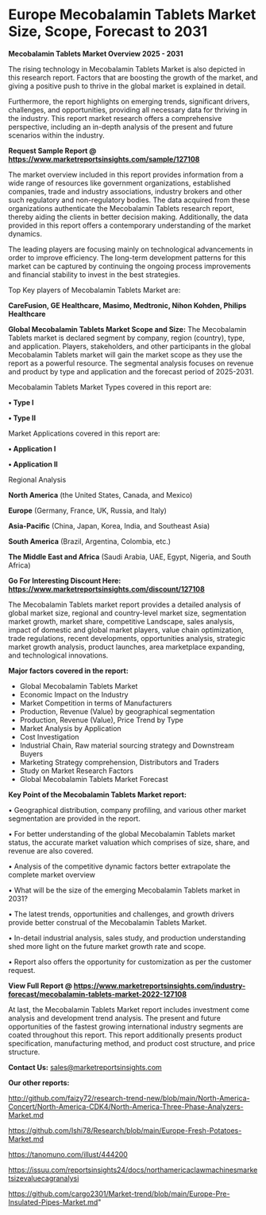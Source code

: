 # Europe Mecobalamin Tablets Market Size, Scope, Forecast to 2031

<Strong> Mecobalamin Tablets Market Overview 2025 - 2031</strong>

The rising technology in Mecobalamin Tablets Market is also depicted in this research report. Factors that are boosting the growth of the market, and giving a positive push to thrive in the global market is explained in detail.

Furthermore, the report highlights on emerging trends, significant drivers, challenges, and opportunities, providing all necessary data for thriving in the industry. This report market research offers a comprehensive perspective, including an in-depth analysis of the present and future scenarios within the industry.

<strong>Request Sample Report @ <a href=https://www.marketreportsinsights.com/sample/127108>https://www.marketreportsinsights.com/sample/127108</a></strong>

The market overview included in this report provides information from a wide range of resources like government organizations, established companies, trade and industry associations, industry brokers and other such regulatory and non-regulatory bodies. The data acquired from these organizations authenticate the Mecobalamin Tablets research report, thereby aiding the clients in better decision making. Additionally, the data provided in this report offers a contemporary understanding of the market dynamics.

The leading players are focusing mainly on technological advancements in order to improve efficiency. The long-term development patterns for this market can be captured by continuing the ongoing process improvements and financial stability to invest in the best strategies.

Top Key players of Mecobalamin Tablets Market are:

<strong>CareFusion, GE Healthcare, Masimo, Medtronic, Nihon Kohden, Philips Healthcare</strong>

<strong><b>Global Mecobalamin Tablets Market Scope and Size:</b></strong>
The Mecobalamin Tablets market is declared segment by company, region (country), type, and application. Players, stakeholders, and other participants in the global Mecobalamin Tablets market will gain the market scope as they use the report as a powerful resource. The segmental analysis focuses on revenue and product by type and application and the forecast period of 2025-2031.

Mecobalamin Tablets Market Types covered in this report are:

<strong>• Type I

• Type II</strong>

Market Applications covered in this report are:

<strong>• Application I

• Application II</strong> 

Regional Analysis

<strong>North America</strong> (the United States, Canada, and Mexico)

<strong>Europe</strong> (Germany, France, UK, Russia, and Italy)

<strong>Asia-Pacific</strong> (China, Japan, Korea, India, and Southeast Asia)

<strong>South America</strong> (Brazil, Argentina, Colombia, etc.)

<strong>The Middle East and Africa</strong> (Saudi Arabia, UAE, Egypt, Nigeria, and South Africa)

<strong>Go For Interesting Discount Here: <a href=https://www.marketreportsinsights.com/discount/127108>https://www.marketreportsinsights.com/discount/127108</a></strong>

The Mecobalamin Tablets market report provides a detailed analysis of global market size, regional and country-level market size, segmentation market growth, market share, competitive Landscape, sales analysis, impact of domestic and global market players, value chain optimization, trade regulations, recent developments, opportunities analysis, strategic market growth analysis, product launches, area marketplace expanding, and technological innovations.

<strong><b>Major factors covered in the report:</b></strong>
<ul>
  <li>Global Mecobalamin Tablets Market </li>
  <li>Economic Impact on the Industry</li>
  <li>Market Competition in terms of Manufacturers</li>
  <li>Production, Revenue (Value) by geographical segmentation</li>
  <li>Production, Revenue (Value), Price Trend by Type</li>
  <li>Market Analysis by Application</li>
  <li>Cost Investigation</li>
  <li>Industrial Chain, Raw material sourcing strategy and Downstream Buyers</li>
  <li>Marketing Strategy comprehension, Distributors and Traders</li>
  <li>Study on Market Research Factors</li>
  <li>Global Mecobalamin Tablets Market Forecast</li>
</ul>

<strong><b>Key Point of the Mecobalamin Tablets Market report:</b></strong>

• Geographical distribution, company profiling, and various other market segmentation are provided in the report.

• For better understanding of the global Mecobalamin Tablets market status, the accurate market valuation which comprises of size, share, and revenue are also covered.

• Analysis of the competitive dynamic factors better extrapolate the complete market overview

• What will be the size of the emerging Mecobalamin Tablets market in 2031?

• The latest trends, opportunities and challenges, and growth drivers provide better construal of the Mecobalamin Tablets Market.

• In-detail industrial analysis, sales study, and production understanding shed more light on the future market growth rate and scope.

• Report also offers the opportunity for customization as per the customer request.

<strong><b>View Full Report @ <a href=https://www.marketreportsinsights.com/industry-forecast/mecobalamin-tablets-market-2022-127108>https://www.marketreportsinsights.com/industry-forecast/mecobalamin-tablets-market-2022-127108</a></b></strong>


At last, the Mecobalamin Tablets Market report includes investment come analysis and development trend analysis. The present and future opportunities of the fastest growing international industry segments are coated throughout this report. This report additionally presents product specification, manufacturing method, and product cost structure, and price structure.

<strong>Contact Us:</strong>
sales@marketreportsinsights.com

<strong>Our other reports:</strong>

<a href=http://github.com/faizy72/research-trend-new/blob/main/North-America-Concert/North-America-CDK4/North-America-Three-Phase-Analyzers-Market.md>http://github.com/faizy72/research-trend-new/blob/main/North-America-Concert/North-America-CDK4/North-America-Three-Phase-Analyzers-Market.md</a>

<a href=https://github.com/Ishi78/Research/blob/main/Europe-Fresh-Potatoes-Market.md>https://github.com/Ishi78/Research/blob/main/Europe-Fresh-Potatoes-Market.md</a>

<a href=https://tanomuno.com/illust/444200>https://tanomuno.com/illust/444200</a>

<a href=https://issuu.com/reportsinsights24/docs/northamericaclawmachinesmarketsizevaluecagranalysi>https://issuu.com/reportsinsights24/docs/northamericaclawmachinesmarketsizevaluecagranalysi</a>

<a href=https://github.com/cargo2301/Market-trend/blob/main/Europe-Pre-Insulated-Pipes-Market.md>https://github.com/cargo2301/Market-trend/blob/main/Europe-Pre-Insulated-Pipes-Market.md</a>"
